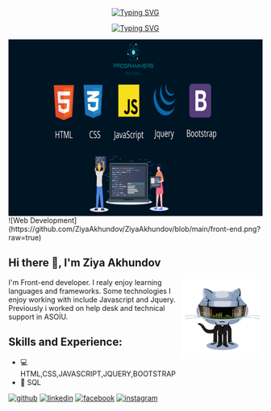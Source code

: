 <p align="center">
<a href="https://git.io/typing-svg"><img src="https://readme-typing-svg.demolab.com?font=Fira+Code&pause=1000&repeat=false&width=435&lines=Ziya+Akhundov" alt="Typing SVG" /></a>
</p>

<p align="center">
  <a href="">
    <a href="https://git.io/typing-svg"><img src="https://readme-typing-svg.demolab.com?font=Fira+Code&pause=1000&width=435&lines=Frontend+Developer;Always+learning+new+things" alt="Typing SVG" max-width="100%"/></a>
</p>
  <img align="center" margin="auto" height="350px" width="700px" src="https://github.com/ZiyaAkhundov/ZiyaAkhundov/blob/main/front-end.png?raw=true"/>
![Web Development](https://github.com/ZiyaAkhundov/ZiyaAkhundov/blob/main/front-end.png?raw=true)

## Hi there 👋, I'm Ziya Akhundov
<img align="right" alt="GIF" height="160px" src="https://github.com/ZiyaAkhundov/ZiyaAkhundov/blob/main/ZiyaAkhundov.gif?raw=true"/>

I'm Front-end developer. I realy enjoy learning languages and frameworks. Some technologies I enjoy working with include Javascript and Jquery. Previously i worked on help desk and technical support in ASOİU.

## Skills and Experience: 
* 💻 HTML,CSS,JAVASCRIPT,JQUERY,BOOTSTRAP
* 💾 SQL


[<img src='https://cdn-icons-png.flaticon.com/512/25/25231.png' alt='github' height='40'>](https://github.com/ZiyaAkhundov)  [<img src='https://cdn.freebiesupply.com/logos/large/2x/linkedin-icon-logo-png-transparent.png' alt='linkedin' height='40'>](https://www.linkedin.com/in/ziya-akhundov-b69132242/)  [<img src='https://upload.wikimedia.org/wikipedia/commons/thumb/0/05/Facebook_Logo_%282019%29.png/1024px-Facebook_Logo_%282019%29.png' alt='facebook' height='40'>](https://www.facebook.com/ziya.akhundov)  [<img src='https://upload.wikimedia.org/wikipedia/commons/thumb/a/a5/Instagram_icon.png/2048px-Instagram_icon.png' alt='instagram' height='40'>](https://www.instagram.com/akhundov_ziya)  

